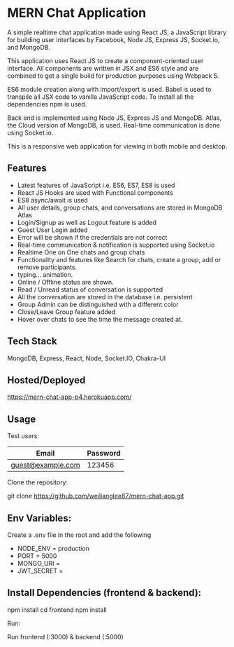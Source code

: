 # MERN Chat Application

A simple realtime chat application made using React JS, a JavaScript library for building user interfaces by Facebook, Node JS, Express JS, Socket.io, and MongoDB.

This application uses React JS to create a component-oriented user interface. All components are written in JSX and ES6 style and are combined to get a single build for production purposes using Webpack 5.

ES6 module creation along with import/export is used. Babel is used to transpile all JSX code to vanilla JavaScript code. To install all the dependencies npm is used.

Back end is implemented using Node JS, Express JS and MongoDB. Atlas, the Cloud version of MongoDB, is used. Real-time communication is done using Socket.io.

This is a responsive web application for viewing in both mobile and desktop.

## Features

- Latest features of JavaScript i.e. ES6, ES7, ES8 is used
- React JS Hooks are used with Functional components
- ES8 async/await is used
- All user details, group chats, and conversations are stored in MongoDB Atlas
- Login/Signup as well as Logout feature is added
- Guest User Login added
- Error will be shown if the credentials are not correct
- Real-time communication & notification is supported using Socket.io
- Realtime One on One chats and group chats
- Functionality and features like Search for chats, create a group, add or remove participants.
- typing... animation.
- Online / Offline status are shown.
- Read / Unread status of conversation is supported
- All the conversation are stored in the database i.e. persistent
- Group Admin can be distinguished with a different color
- Close/Leave Group feature added
- Hover over chats to see the time the message created at.

## Tech Stack

MongoDB, Express, React, Node, Socket.IO, Chakra-UI

## Hosted/Deployed

https://mern-chat-app-p4.herokuapp.com/

## Usage

Test users:

| Email             | Password |
| ----------------- | -------- |
| guest@example.com | 123456   |

Clone the repository:

git clone https://github.com/weilianglee87/mern-chat-app.git

## Env Variables:

Create a .env file in the root and add the following

- NODE_ENV = production
- PORT = 5000
- MONGO_URI = <yourMongoDbUri>
- JWT_SECRET = <yourSecret>

## Install Dependencies (frontend & backend):

npm install
cd frontend
npm install

Run:

Run frontend (:3000) & backend (:5000)
